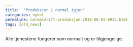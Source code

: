```yaml
---
title:  "Produksjon i normal igjen"
categories: nyhet
permalink: normaldrift-produksjon-2018-08-01-0932.html
tags: [old_news]
---
```


Alle tjenestene fungerer som normalt og er tilgjengelige.

